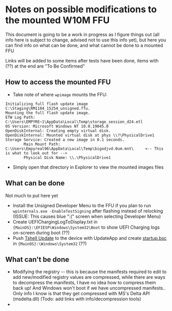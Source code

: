# Notes on possible modifications to the mounted W10M FFU

This document is going to be a work in progress as I figure things out (all info here is subject to change, advised not to use this info yet), but here you can find info on what can be done, and what cannot be done to a mounted FFU

Links will be added to some items after tests have been done, items with (??) at the end are "To Be Confirmed"

## How to access the mounted FFU
- Take note of where `wpimage` mounts the FFU:
```
Initializing full flash update image C:\Staging\RM1104_15254_unsigned.ffu.
Mounting the full flash update image.
ETW Log Path: C:\Users\EMPYRE~1\AppData\Local\Temp\storage_session_d24.etl
OS Version: Microsoft Windows NT 10.0.19045.0
OpenDiskInternal: Creating empty virtual disk.
OpenDiskInternal: Mounted virtual disk at phys \\?\PhysicalDrive1
Storage Service: Created a new image in 0.1 seconds.
        Main Mount Path: C:\Users\Empyreal96\AppData\Local\Temp\bigodjvd.0um.mnt\     <-- This is what to look out for -->
        Physical Disk Name: \\.\PhysicalDrive1
```
- Simply open that directory in Explorer to view the mounted images files


## What can be done
Not much to put here yet

- Install the Unsigned Developer Menu to the FFU if you plan to run `wpinternals.exe -EnableTestSigning` after flashing instead of relocking (ISSUE: This causes blue ":(" screen when selecting Developer Menu)
- Create UEFIChargingLogToDisplay.txt in `{MainOS}:\EFIESP\Windows\System32\Boot` to show UEFI Charging logs on-screen during boot (??)
- Push [Tshell Update](https://www.youtube.com/watch?v=MuHGy4Yei7o) to the device with UpdateApp and create [startup.bsc]() in `{MainOS}:\Windows\System32` (??)



## What can't be done
- Modifying the registry -- this is because the manifests required to edit to add new/modified registry values are compressed, while there are ways to decompress the manifests, I have no idea how to compress them back up! And Windows won't boot if we have uncompressed manifests.. Only info I know is that they get compressed with MS's Delta API (msdelta.dll) (Todo: add links with info/decompression tools)
- 
